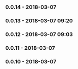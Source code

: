 ### 0.0.14 - 2018-03-07
### 0.0.13 - 2018-03-07 09:20
### 0.0.12 - 2018-03-07 09:03
### 0.0.11 - 2018-03-07
### 0.0.10 - 2018-03-07
